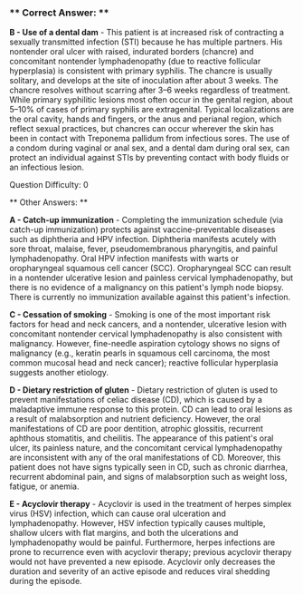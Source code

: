 ### ** Correct Answer: **

**B - Use of a dental dam** - This patient is at increased risk of contracting a sexually transmitted infection (STI) because he has multiple partners. His nontender oral ulcer with raised, indurated borders (chancre) and concomitant nontender lymphadenopathy (due to reactive follicular hyperplasia) is consistent with primary syphilis. The chancre is usually solitary, and develops at the site of inoculation after about 3 weeks. The chancre resolves without scarring after 3–6 weeks regardless of treatment. While primary syphilitic lesions most often occur in the genital region, about 5–10% of cases of primary syphilis are extragenital. Typical localizations are the oral cavity, hands and fingers, or the anus and perianal region, which reflect sexual practices, but chancres can occur wherever the skin has been in contact with Treponema pallidum from infectious sores. The use of a condom during vaginal or anal sex, and a dental dam during oral sex, can protect an individual against STIs by preventing contact with body fluids or an infectious lesion.

Question Difficulty: 0

** Other Answers: **

**A - Catch-up immunization** - Completing the immunization schedule (via catch-up immunization) protects against vaccine-preventable diseases such as diphtheria and HPV infection. Diphtheria manifests acutely with sore throat, malaise, fever, pseudomembranous pharyngitis, and painful lymphadenopathy. Oral HPV infection manifests with warts or oropharyngeal squamous cell cancer (SCC). Oropharyngeal SCC can result in a nontender ulcerative lesion and painless cervical lymphadenopathy, but there is no evidence of a malignancy on this patient's lymph node biopsy. There is currently no immunization available against this patient's infection.

**C - Cessation of smoking** - Smoking is one of the most important risk factors for head and neck cancers, and a nontender, ulcerative lesion with concomitant nontender cervical lymphadenopathy is also consistent with malignancy. However, fine-needle aspiration cytology shows no signs of malignancy (e.g., keratin pearls in squamous cell carcinoma, the most common mucosal head and neck cancer); reactive follicular hyperplasia suggests another etiology.

**D - Dietary restriction of gluten** - Dietary restriction of gluten is used to prevent manifestations of celiac disease (CD), which is caused by a maladaptive immune response to this protein. CD can lead to oral lesions as a result of malabsorption and nutrient deficiency. However, the oral manifestations of CD are poor dentition, atrophic glossitis, recurrent aphthous stomatitis, and cheilitis. The appearance of this patient's oral ulcer, its painless nature, and the concomitant cervical lymphadenopathy are inconsistent with any of the oral manifestations of CD. Moreover, this patient does not have signs typically seen in CD, such as chronic diarrhea, recurrent abdominal pain, and signs of malabsorption such as weight loss, fatigue, or anemia.

**E - Acyclovir therapy** - Acyclovir is used in the treatment of herpes simplex virus (HSV) infection, which can cause oral ulceration and lymphadenopathy. However, HSV infection typically causes multiple, shallow ulcers with flat margins, and both the ulcerations and lymphadenopathy would be painful. Furthermore, herpes infections are prone to recurrence even with acyclovir therapy; previous acyclovir therapy would not have prevented a new episode. Acyclovir only decreases the duration and severity of an active episode and reduces viral shedding during the episode.

